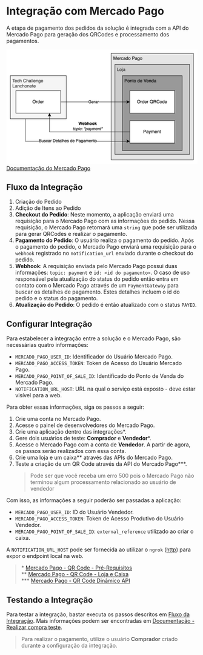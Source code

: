 # Integração com Mercado Pago

A etapa de pagamento dos pedidos da solução é integrada com a API do Mercado Pago para geração dos QRCodes e processamento dos pagamentos.

![Integração do Mercado Pago](../diagrams/mercado-pago-integration.png)
[Documentação do Mercado Pago](https://www.mercadopago.com.br/developers)

## Fluxo da Integração

1. Criação do Pedido
2. Adição de Itens ao Pedido
3. **Checkout do Pedido**: Neste momento, a aplicação enviará uma requisição para o Mercado Pago com as informações do pedido. Nessa requisição, o Mercado Pago retornará uma `string` que pode ser utilizada para gerar QRCodes e realizar o pagamento.
4. **Pagamento do Pedido**: O usuário realiza o pagamento do pedido. Após o pagamento do pedido, o Mercado Pago enviará uma requisição para o `webhook` registrado no `notification_url` enviado durante o checkout do pedido.
5. **Webhook**: A requisição enviada pelo Mercado Pago possui duas informações: `topic: payment` e `id: <id do pagamento>`. O caso de uso responsável pela atualização do status do pedido então entra em contato com o Mercado Pago através de um `PaymentGateway` para buscar os detalhes de pagamento. Estes detalhes incluem o id do pedido e o status do pagamento.
6. **Atualização do Pedido**: O pedido é então atualizado com o status `PAYED`.

## Configurar Integração

Para estabelecer a integração entre a solução e o Mercado Pago, são necessárias quatro informações:

- `MERCADO_PAGO_USER_ID`: Identificador do Usuário Mercado Pago.
- `MERCADO_PAGO_ACCESS_TOKEN`: Token de Acesso do Usuário Mercado Pago.
- `MERCADO_PAGO_POINT_OF_SALE_ID`: Identificado do Ponto de Venda do Mercado Pago.
- `NOTIFICATION_URL_HOST`: URL na qual o serviço está exposto - deve estar visível para a web.

Para obter essas informações, siga os passos a seguir:

1. Crie uma conta no Mercado Pago.
2. Acesse o painel de desenvolvedores do Mercado Pago.
3. Crie uma aplicação dentro das integrações\*.
4. Gere dois usuários de teste: **Comprador** e **Vendedor**\*.
5. Acesse o Mercado Pago com a conta de **Vendedor**. A partir de agora, os passos serão realizados com essa conta.
6. Crie uma loja e um caixa\*\* através das APIs do Mercado Pago.
7. Teste a criação de um QR Code através da API do Mercado Pago\*\*\*.
   > Pode ser que você receba um erro 500 pois o Mercado Pago não terminou algum processamento relacionado ao usuário de vendedor

Com isso, as informações a seguir poderão ser passadas a aplicação:

- `MERCADO_PAGO_USER_ID`: ID do Usuário Vendedor.
- `MERCADO_PAGO_ACCESS_TOKEN`: Token de Acesso Produtivo do Usuário Vendedor.
- `MERCADO_PAGO_POINT_OF_SALE_ID`: `external_reference` utilizado ao criar o caixa.

A `NOTIFICATION_URL_HOST` pode ser fornecida ao utilizar o `ngrok` ([http](https://ngrok.com/docs/http/)) para expor o endpoint local na web.

> \* [Mercado Pago - QR Code - Pré-Requisitos](https://www.mercadopago.com.br/developers/pt/docs/qr-code/pre-requisites)  
> \*\* [Mercado Pago - QR Code - Loja e Caixa](https://www.mercadopago.com.br/developers/pt/docs/qr-code/stores-pos/stores-and-pos)  
> \*\*\* [Mercado Pago - QR Code Dinâmico API](https://www.mercadopago.com.br/developers/pt/reference/qr-dynamic/_instore_orders_qr_seller_collectors_user_id_pos_external_pos_id_qrs/post)

## Testando a Integração

Para testar a integração, bastar executa os passos descritos em [Fluxo da Integração](#fluxo-da-integração). Mais informações podem ser encontradas em [Documentação - Realizar compra teste](https://www.mercadopago.com.br/developers/pt/docs/qr-code/integration-test/dynamic-model/test-purchase).

> Para realizar o pagamento, utilize o usuário **Comprador** criado durante a configuração da integração.
